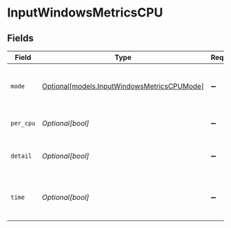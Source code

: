 # InputWindowsMetricsCPU


## Fields

| Field                                                                                  | Type                                                                                   | Required                                                                               | Description                                                                            |
| -------------------------------------------------------------------------------------- | -------------------------------------------------------------------------------------- | -------------------------------------------------------------------------------------- | -------------------------------------------------------------------------------------- |
| `mode`                                                                                 | [Optional[models.InputWindowsMetricsCPUMode]](../models/inputwindowsmetricscpumode.md) | :heavy_minus_sign:                                                                     | Select the level of details for CPU metrics                                            |
| `per_cpu`                                                                              | *Optional[bool]*                                                                       | :heavy_minus_sign:                                                                     | Generate metrics for each CPU                                                          |
| `detail`                                                                               | *Optional[bool]*                                                                       | :heavy_minus_sign:                                                                     | Generate metrics for all CPU states                                                    |
| `time`                                                                                 | *Optional[bool]*                                                                       | :heavy_minus_sign:                                                                     | Generate raw, monotonic CPU time counters                                              |